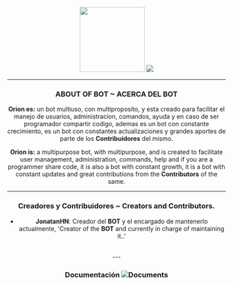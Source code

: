 <div style="text-align: center">

<img width="150px" src="https://i.imgur.com/kRKOw3o.png"> ![](https://i.imgur.com/bSZ8JrY.png) 

---

### **ABOUT OF BOT ~ ACERCA DEL BOT**

**Orion es:** un bot multiuso, con multiproposíto, y esta creado para facilitar el manejo de usuarios, administracion, comandos, ayuda y en caso de ser programador compartir codigo, ademas es un bot con constante crecimiento, es un bot con constantes actualizaciones y grandes aportes de parte de los **Contribuidores** del mismo.

**Orion is:** a multipurpose bot, with multipurpose, and is created to facilitate user management, administration, commands, help and if you are a programmer share code, it is also a bot with constant growth, it is a bot with constant updates and great contributions from the **Contributors** of the same.

---
### **Creadores y Contribuidores ~ Creators and Contributors.**
* **JonatanHN**: Creador del **BOT** y el encargado de mantenerlo actualmente,
'Creator of the **BOT** and currently in charge of maintaining it..' 

<br>
---

### Documentación ![Documents](https://img.icons8.com/cotton/25/000000/regular-document.png)



</div>
